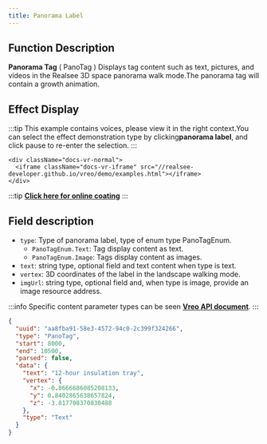 ```yaml
---
title: Panorama Label
---
```


## Function Description

**Panorama Tag** ( PanoTag ) Displays tag content such as text, pictures, and videos in the Realsee 3D space panorama walk mode.The panorama tag will contain a growth animation.

## Effect Display

:::tip
This example contains voices, please view it in the right context.You can select the effect demonstration type by clicking**panorama label**, and click pause to re-enter the selection.
:::

```mdx-code-block
<div className="docs-vr-normal">
  <iframe className="docs-vr-iframe" src="//realsee-developer.github.io/vreo/demo/examples.html"></iframe>
</div>
```

:::tip
**[Click here for online coating](https://codesandbox.io/s/vreo-forked-tyn7gd?file=/src/player.tsx)**
:::

## Field description

- `type`: Type of panorama label, type of enum type PanoTagEnum.
  - `PanoTagEnum.Text`: Tag display content as text.
  - `PanoTagEnum.Image`: Tags display content as images.
- `text`: string type, optional field and text content when type is text.
- `vertex`: 3D coordinates of the label in the landscape walking mode.
- `imgUrl`: string type, optional field and, when type is image, provide an image resource address.

:::info
Specific content parameter types can be seen [**Vreo API document**](https://realsee-developer.github.io/vreo/modules/Player.html#PanoTagData).
:::

```json title="全景标签类型数据样例"
{
  "uuid": "aa8fba91-58e3-4572-94c0-2c399f324266",
  "type": "PanoTag",
  "start": 8000,
  "end": 10500,
  "parsed": false,
  "data": {
    "text": "12-hour insulation tray",
    "vertex": {
      "x": -0.8666686085208133,
      "y": 0.8402865638657824,
      "z": -3.817708370830488
    },
    "type": "Text"
  }
}
```
